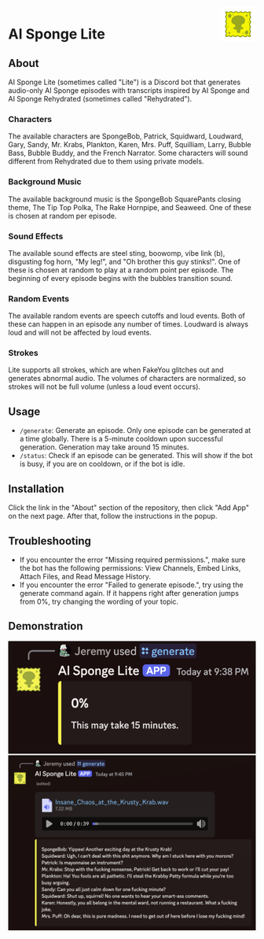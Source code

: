 <img src="img/Logo.gif" alt="Logo" title="Logo" align="right" width="72" height="72" />

# AI Sponge Lite

## About

AI Sponge Lite (sometimes called "Lite") is a Discord bot that generates audio-only AI Sponge episodes with transcripts
inspired by AI Sponge and AI Sponge Rehydrated (sometimes called "Rehydrated").

### Characters

The available characters are SpongeBob, Patrick, Squidward, Loudward, Gary, Sandy, Mr. Krabs, Plankton, Karen,
Mrs. Puff, Squilliam, Larry, Bubble Bass, Bubble Buddy, and the French Narrator. Some characters will sound different 
from Rehydrated due to them using private models.

### Background Music

The available background music is the SpongeBob SquarePants closing theme, The Tip Top Polka, The Rake Hornpipe, and
Seaweed. One of these is chosen at random per episode.

### Sound Effects

The available sound effects are steel sting, boowomp, vibe link (b), disgusting fog horn, "My leg!", and "Oh brother
this guy stinks!". One of these is chosen at random to play at a random point per episode. The beginning of every
episode begins with the bubbles transition sound.

### Random Events

The available random events are speech cutoffs and loud events. Both of these can happen in an episode any number of
times. Loudward is always loud and will not be affected by loud events.

### Strokes

Lite supports all strokes, which are when FakeYou glitches out and generates abnormal audio. The volumes of characters
are normalized, so strokes will not be full volume (unless a loud event occurs).

## Usage

- `/generate`: Generate an episode. Only one episode can be generated at a time globally. There is a 5-minute cooldown
  upon successful generation. Generation may take around 15 minutes.
- `/status`: Check if an episode can be generated. This will show if the bot is busy, if you are on cooldown,
  or if the bot is idle.

## Installation

Click the link in the "About" section of the repository, then click "Add App" on the next page. After that, follow the
instructions in the popup.

## Troubleshooting

- If you encounter the error "Missing required permissions.", make sure the bot has the following permissions: View
  Channels, Embed Links, Attach Files, and Read Message History.
- If you encounter the error "Failed to generate episode.", try using the generate command again. If it happens right
  after generation jumps from 0%, try changing the wording of your topic.

## Demonstration

![Generating](img/generating.png)
![Output](img/output.png)
